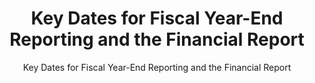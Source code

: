 ---
layout: resources-landing 
title: "Key Dates for Fiscal Year-End Reporting and the	Financial Report"
subtitle: "Key Dates for Fiscal Year-End Reporting and the	Financial Report"
doc-link: ../assets/files/CONTROLLER-ALERT-Key-Dates-for-Fiscal-Year-End-Reporting-and-the-Financial-Report-of-the-United-States-Government.pdf
filters: financial-reporting controller-alert omb
fiscal_year:
---